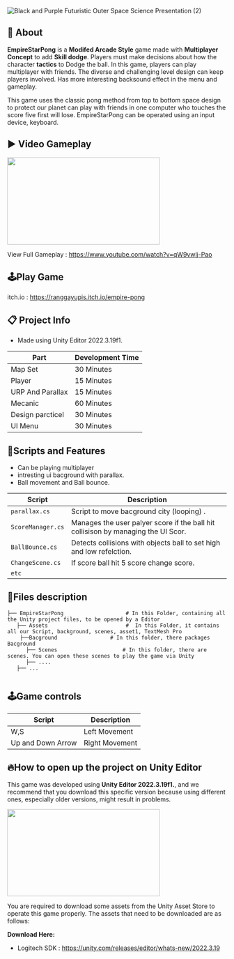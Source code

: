 ![Black and Purple Futuristic Outer Space Science Presentation (2)](https://github.com/user-attachments/assets/00e58886-f77f-40e7-bec5-9e2b6915eaa5)

## 🔴 About
**EmpireStarPong** is a **Modifed Arcade Style** game made with **Multiplayer Concept** to add **Skill dodge**. Players must make decisions about how the character **tactics** to Dodge the ball. In this game, players can play multiplayer with friends. The diverse and challenging level design can keep players involved. Has more interesting backsound effect in the menu and gameplay.

This game uses the classic pong method from top to bottom space design to protect our planet can play with friends in one computer who touches the score five first will lose. EmpireStarPong can be operated using an input device, keyboard.


## ▶️ Video Gameplay
<img src="https://github.com/user-attachments/assets/ef02f34c-c276-4cf7-87c3-e1bbb691d0e8" width="350" height="200">

View Full Gameplay : https://www.youtube.com/watch?v=qW9vwlj-Pao

## 🕹️Play Game
itch.io : https://ranggayupis.itch.io/empire-pong

## 📋 Project Info
- Made using Unity Editor 2022.3.19f1.

| Part | Development Time |
|------------------|------|
| Map Set | 30 Minutes|
| Player |  15 Minutes |
| URP And Parallax | 15 Minutes|
| Mecanic | 60 Minutes |
| Design parcticel | 30 Minutes |
| UI Menu | 30 Minutes |

## 📜Scripts and Features
- Can be playing multiplayer
- intresting ui bacground with parallax.
- Ball movement and Ball bounce.

| Script                | Description                                                                 |
|-----------------------|-----------------------------------------------------------------------------|
| `parallax.cs` | Script to move bacground city (looping) . |
| `ScoreManager.cs` | Manages the user palyer score if the ball hit collisison by managing the UI Scor. |
| `BallBounce.cs` | Detects collisions with objects ball to set high and low refelction. |
| `ChangeScene.cs` | If score ball hit 5 score change score.|
| `etc` |

## 📂Files description

```
├── EmpireStarPong                    # In this Folder, containing all the Unity project files, to be opened by a Editor
   ├── Assets                         #  In this Folder, it contains all our Script, background, scenes, asset1, TextMesh Pro
    ├──Bacground                 # In this folder, there packages Bacground
      ├── Scenes                     # In this folder, there are scenes. You can open these scenes to play the game via Unity
      ├── ....
   ├── ...
      
```

## 🕹️Game controls
| Script | Description |
|----------------------|------------------|
| W,S | Left Movement|
| Up and Down Arrow | Right Movement|

## 🔥How to open up the project on Unity Editor
This game was developed using **Unity Editor 2022.3.19f1.**, and we recommend that you download this specific version because using different ones, especially older versions, might result in problems.

<img src="https://github.com/user-attachments/assets/b28116d6-7128-458e-a041-ee5f336c5a55" width="350" height="200">

You are required to download some assets from the Unity Asset Store to operate this game properly. The assets that need to be downloaded are as follows:

**Download Here:** 
- Logitech SDK : https://unity.com/releases/editor/whats-new/2022.3.19


